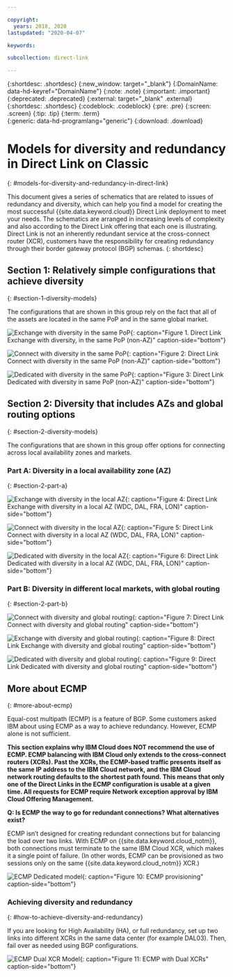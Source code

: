 ```yaml
---

copyright:
  years: 2018, 2020
lastupdated: "2020-04-07"

keywords: 

subcollection: direct-link

---
```


{:shortdesc: .shortdesc}
{:new_window: target="_blank"}
{:DomainName: data-hd-keyref="DomainName"}
{:note: .note}
{:important: .important}
{:deprecated: .deprecated}
{:external: target="_blank" .external}
{:shortdesc: .shortdesc}
{:codeblock: .codeblock}
{:pre: .pre}
{:screen: .screen}
{:tip: .tip}
{:term: .term}  
{:generic: data-hd-programlang="generic"}
{:download: .download}  

# Models for diversity and redundancy in Direct Link on Classic
{: #models-for-diversity-and-redundancy-in-direct-link}

This document gives a series of schematics that are related to issues of redundancy and diversity, which can help you find a model for creating the most successful {{site.data.keyword.cloud}} Direct Link deployment to meet your needs. The schematics are arranged in increasing levels of complexity and also according to the Direct Link offering that each one is illustrating. Direct Link is not an inherently redundant service at the cross-connect router (XCR), customers have the responsibility for creating redundancy through their border gateway protocol (BGP) schemas.
{: shortdesc}

## Section 1: Relatively simple configurations that achieve diversity
{: #section-1-diversity-models}

The configurations that are shown in this group rely on the fact that all of the assets are located in the same PoP and in the same global market.


![Exchange with diversity in the same PoP](/images/exchange-diversity-same-pop.png "Exchange with diversity in the same PoP"){: caption="Figure 1. Direct Link Exchange with diversity, in the same PoP (non-AZ)" caption-side="bottom"}

![Connect with diversity in the same PoP](/images/connect-diversity-same-pop.png "Connect with diversity in the same PoP"){: caption="Figure 2: Direct Link Connect with diversity in the same PoP (non-AZ)" caption-side="bottom"}

![Dedicated with diversity in the same PoP](/images/dedicated-diversity-same-pop.png "Dedicated with diversity in the same PoP"){: caption="Figure 3: Direct Link Dedicated with diversity in same PoP (non-AZ)" caption-side="bottom"}

## Section 2: Diversity that includes AZs and global routing options
{: #section-2-diversity-models}

The configurations that are shown in this group offer options for connecting across local availability zones and markets.

### Part A: Diversity in a local availability zone (AZ)
{: #section-2-part-a}

![Exchange with diversity in the local AZ](/images/exchange-diversity-local-az.png "Exchange with diversity in the local AZ"){: caption="Figure 4: Direct Link Exchange with diversity in a local AZ (WDC, DAL, FRA, LON)" caption-side="bottom"}

![Connect with diversity in the local AZ](/images/connect-diversity-local-az.png "Connect with diversity in the local AZ"){: caption="Figure 5: Direct Link Connect with diversity in a local AZ (WDC, DAL, FRA, LON)" caption-side="bottom"}

![Dedicated with diversity in the local AZ](/images/dedicated-diversity-local-az.png "Dedicated with diversity in the local AZ"){: caption="Figure 6: Direct Link Dedicated with diversity in a local AZ (WDC, DAL, FRA, LON)" caption-side="bottom"}

### Part B: Diversity in different local markets, with global routing
{: #section-2-part-b}

![Connect with diversity and global routing](/images/connect-diversity-global.png "Connect with diversity and global routing"){: caption="Figure 7: Direct Link Connect with diversity and global routing" caption-side="bottom"}

![Exchange with diversity and global routing](/images/exchange-diversity-global.png "Exchange with diversity and global routing"){: caption="Figure 8: Direct Link Exchange with diversity and global routing" caption-side="bottom"}

![Dedicated with diversity and global routing](/images/dedicated-diversity-global.png "Dedicated with diversity and global routing"){: caption="Figure 9: Direct Link Dedicated with diversity and global routing" caption-side="bottom"}

## More about ECMP
{: #more-about-ecmp}

Equal-cost multipath (ECMP) is a feature of BGP. Some customers asked IBM about using ECMP as a way to achieve redundancy. However, ECMP alone is not sufficient.

**This section explains why IBM Cloud does NOT recommend the use of ECMP. ECMP balancing with IBM Cloud only extends to the cross-connect routers (XCRs). Past the XCRs, the ECMP-based traffic presents itself as the same IP address to the IBM Cloud network, and the IBM Cloud network routing defaults to the shortest path found. This means that only one of the Direct Links in the ECMP configuration is usable at a given time. All requests for ECMP require Network exception approval by IBM Cloud Offering Management.**

**Q: Is ECMP the way to go for redundant connections? What alternatives exist?**

ECMP isn’t designed for creating redundant connections but for balancing the load over two links. With ECMP on {{site.data.keyword.cloud_notm}}, both connections must terminate to the same IBM Cloud XCR, which makes it a single point of failure. (In other words, ECMP can be provisioned as two sessions only on the same {{site.data.keyword.cloud_notm}} XCR.)

![ECMP Dedicated model](/images/ecmp-without-diversity.png "ECMP Dedicated model"){: caption="Figure 10: ECMP provisioning" caption-side="bottom"}

### Achieving diversity and redundancy
{: #how-to-achieve-diversity-and-redundancy}

If you are looking for High Availability (HA), or full redundancy, set up two links into different XCRs in the same data center (for example DAL03). Then, fail over as needed using BGP configurations.

![ECMP Dual XCR Model](/images/ecmp-with-diversity.png "ECMP Dual XCR Model"){: caption="Figure 11: ECMP with Dual XCRs" caption-side="bottom"}
